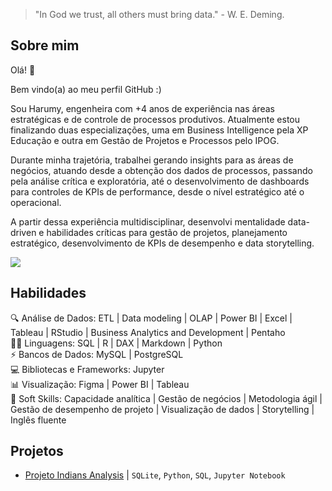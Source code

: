 > "In God we trust, all others must bring data." - W. E. Deming.

## Sobre mim

Olá! 👋

Bem vindo(a) ao meu perfil GitHub :)

Sou Harumy, engenheira com +4 anos de experiência nas áreas estratégicas e de controle de processos produtivos. Atualmente estou finalizando duas especializações, uma em Business Intelligence pela XP Educação e outra em Gestão de Projetos e Processos pelo IPOG.

Durante minha trajetória, trabalhei gerando insights para as áreas de negócios, atuando desde a obtenção dos dados de processos, passando pela análise crítica e exploratória, até o desenvolvimento de dashboards para controles de KPIs de performance, desde o nível estratégico até o operacional.

A partir dessa experiência multidisciplinar, desenvolvi mentalidade data-driven e habilidades críticas para gestão de projetos, planejamento estratégico, desenvolvimento de KPIs de desempenho e data storytelling.

[<img src="https://img.shields.io/badge/linkedin-%230077B5.svg?&style=for-the-badge&logo=linkedin&logoColor=white" />](https://www.linkedin.com/in/harumy-yokota/)



## Habilidades

🔍 Análise de Dados: ETL | Data modeling | OLAP | Power BI | Excel | Tableau | RStudio | Business Analytics and Development | Pentaho  
👩‍💻 Linguagens: SQL | R | DAX | Markdown | Python  
⚡ Bancos de Dados: MySQL | PostgreSQL  
💻 Bibliotecas e Frameworks: Jupyter  
📊 Visualização: Figma | Power BI | Tableau  
🧠 Soft Skills: Capacidade analítica | Gestão de negócios | Metodologia ágil | Gestão de desempenho de projeto | Visualização de dados | Storytelling | Inglês fluente



## Projetos

- [Projeto Indians Analysis](https://github.com/harumy-yokota/Indians-Diabetes-Analysis) | `SQLite`, `Python`, `SQL`, `Jupyter Notebook`
